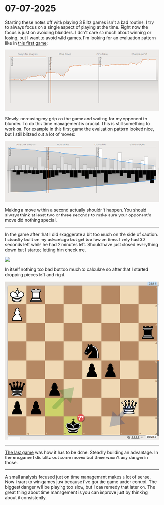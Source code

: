 # 07-07-2025

Starting these notes off with playing 3 Blitz games isn't a bad routine.
I try to always focus on a single aspect of playing at the time.
Right now the focus is just on avoiding blunders.
I don't care so much about winning or losing, but I want to avoid wild games.
I'm looking for an evaluation pattern like in [this first game](https://lichess.org/ekKTBgYk/white):

![](./steady-evaluation-pattern.png)

Slowly increasing my grip on the game and waiting for my opponent to blunder.
To do this time management is crucial.
This is still something to work on.
For example in this first game the evaluation pattern looked nice, but I still blitzed out a lot of moves:

![](./move-times.png)

Making a move within a second actually shouldn't happen.
You should always think at least two or three seconds to make sure your opponent's move did nothing special.
 
 ---

In the game after that I did exaggerate a bit too much on the side of caution.
I steadily built on my advantage but got too low on time.
I only had 30 seconds left while he had 2 minutes left.
Should have just closed everything down but I started letting him check me.

![](https://lichess1.org/export/fen.gif?fen=4k3%2F6pp%2F2Q2p1q%2F2pp4%2F3n4%2Fr7%2F7P%2F6RK+b+-+-+5+34&color=black&lastMove=b7c6&variant=standard&theme=brown&piece=cburnett)

In itself nothing too bad but too much to calculate so after that I started dropping pieces left and right.

![](./low-on-time.png)

---

[The last game](https://lichess.org/it1MlQ5W) was how it has to be done.
Steadily building an advantage.
In the endgame I did blitz out some moves but there wasn't any danger in those.

---

A small analysis focused just on time management makes a lot of sense.
Now I start to win games just because I've got the game under control.
The biggest danger will be playing too slow, but I can remedy that later on.
The great thing about time management is you can improve just by thinking about it consistently.